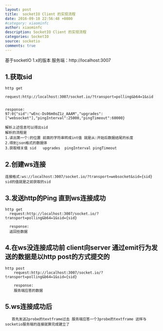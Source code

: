 ```yaml
---
layout: post
title:  socketIO Client 的实现流程
date: 2016-09-10 22:56:48 +0800
#category: xiaominfc
author: xiaominfc
description: SocketIO Client 的实现流程
categories: SocketIO
source: socketio
comments: true
---
```


基于socketIO 1.x的版本
服务端：http://localhost:3007

## 1.获取sid
```
http get

request:http://localhost:3007/socket.io/?transport=polling&b64=1&sid


response:
97:0{"sid":"wEnc-Ds06m0oZ1z_AAAM","upgrades":["websocket"],"pingInterval":25000,"pingTimeout":60000}

解析上述信息可以得出sid
解析的流程是
1.读出第一个:的位置 前面的字符串转成int值 就是从:开始后数据结尾的长度
2.得到json格式的数据体
3.获取相关值 sid   upgrades  pingInterval pingTimeout

```

## 2.创建ws连接
```
连接格式:ws://localhost:3007/socket.io/?transport=websocket&sid={sid}
sid的值就是之前获取的sid
```

## 3.发送http的Ping 直到ws连接成功
```
http get
  request:http://localhost:3007/socket.io/?transport=polling&b64=1&sid={sid}

  response:
  返回些数据

```

## 4.在ws没连接成功前 client向server 通过emit行为发送的数据是以http post的方式提交的

```
http post
    request:http://localhost:3007/socket.io/?transport=polling&b64=1&sid={sid}

	response:
	服务端应答的数据

```

## 5.ws连接成功后
```
   首先发送2probe的textframe过去 服务端应答一个3probe的textframe 这样与socketio服务端的连接就算完成建立了
```


